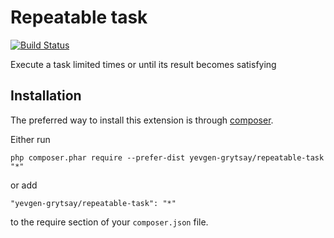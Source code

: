 Repeatable task
=================

[![Build Status](https://travis-ci.org/yevgen-grytsay/repeatable-task.svg?branch=master)](https://travis-ci.org/yevgen-grytsay/repeatable-task)

Execute a task limited times or until its result becomes satisfying

Installation
------------

The preferred way to install this extension is through [composer](http://getcomposer.org/download/).

Either run

```
php composer.phar require --prefer-dist yevgen-grytsay/repeatable-task "*"
```

or add

```
"yevgen-grytsay/repeatable-task": "*"
```

to the require section of your `composer.json` file.
